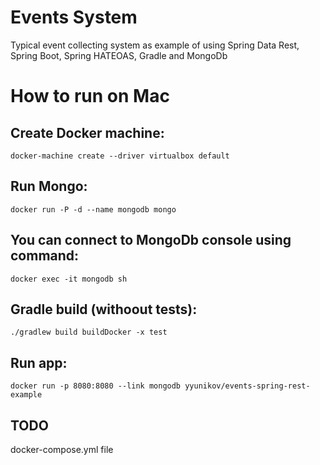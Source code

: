 # Events System
Typical event collecting system as example of using Spring Data Rest, Spring Boot, Spring HATEOAS, Gradle and MongoDb

How to run on Mac
=================================================================

Create Docker machine:
---------------------------------
  `docker-machine create --driver virtualbox default`

Run Mongo:
---------------------------------
  `docker run -P -d --name mongodb mongo`

You can connect to MongoDb console using command:
---------------------------------
  `docker exec -it mongodb sh`

Gradle build (withoout tests):
---------------------------------
  `./gradlew build buildDocker -x test`

Run app:
---------------------------------
  `docker run -p 8080:8080 --link mongodb yyunikov/events-spring-rest-example`

TODO
---------------------------------
  docker-compose.yml file
